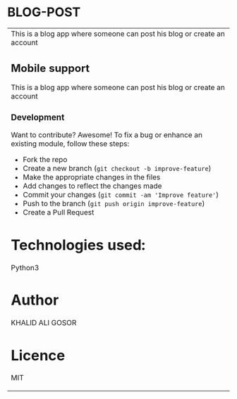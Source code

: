 # BLOG-POST

<table>
<tr>
<td>
  This is a blog app where someone can post his blog or create an account

## Mobile support
 This is a blog app where someone can post his blog or create an account

### Development
Want to contribute? Awesome!
To fix a bug or enhance an existing module, follow these steps:
- Fork the repo
- Create a new branch (`git checkout -b improve-feature`)
- Make the appropriate changes in the files
- Add changes to reflect the changes made
- Commit your changes (`git commit -am 'Improve feature'`)
- Push to the branch (`git push origin improve-feature`)
- Create a Pull Request

# Technologies used:
 Python3
# Author
KHALID ALI GOSOR
# Licence
MIT
